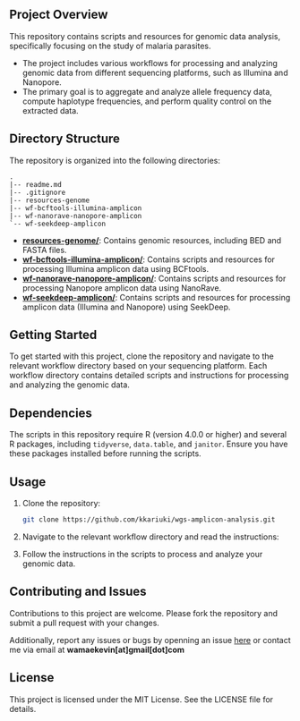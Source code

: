 ## Project Overview

This repository contains scripts and resources for genomic data analysis, specifically focusing on the study of malaria parasites.

- The project includes various workflows for processing and analyzing genomic data from different sequencing platforms, such as Illumina and Nanopore.
- The primary goal is to aggregate and analyze allele frequency data, compute haplotype frequencies, and perform quality control on the extracted data.

## Directory Structure

The repository is organized into the following directories:

```
.
|-- readme.md
|-- .gitignore
|-- resources-genome
|-- wf-bcftools-illumina-amplicon
|-- wf-nanorave-nanopore-amplicon
`-- wf-seekdeep-amplicon
```

- [**resources-genome/**](resources-genome/README.md): Contains genomic resources, including BED and FASTA files.
- [**wf-bcftools-illumina-amplicon/**](wf-bcftools-illumina-amplicon/README.md): Contains scripts and resources for processing Illumina amplicon data using BCFtools.
- [**wf-nanorave-nanopore-amplicon/**](wf-nanorave-nanopore-amplicon/README.md): Contains scripts and resources for processing Nanopore amplicon data using NanoRave.
- [**wf-seekdeep-amplicon/**](wf-seekdeep-amplicon/README.md): Contains scripts and resources for processing amplicon data (Illumina and Nanopore) using SeekDeep.

## Getting Started

To get started with this project, clone the repository and navigate to the relevant workflow directory based on your sequencing platform. Each workflow directory contains detailed scripts and instructions for processing and analyzing the genomic data.

## Dependencies

The scripts in this repository require R (version 4.0.0 or higher) and several R packages, including `tidyverse`, `data.table`, and `janitor`. Ensure you have these packages installed before running the scripts.

## Usage

1. Clone the repository:

    ```sh
    git clone https://github.com/kkariuki/wgs-amplicon-analysis.git
    ```

2. Navigate to the relevant workflow directory and read the instructions:

3. Follow the instructions in the scripts to process and analyze your genomic data.

## **Contributing and Issues**

Contributions to this project are welcome. Please fork the repository and submit a pull request with your changes.

Additionally, report any issues or bugs by openning an issue [here](https://github.com/kkariuki/wgs-amplicon-analysis/issues) or contact me via email at **wamaekevin[at]gmail[dot]com**

## License

This project is licensed under the MIT License. See the LICENSE file for details.
